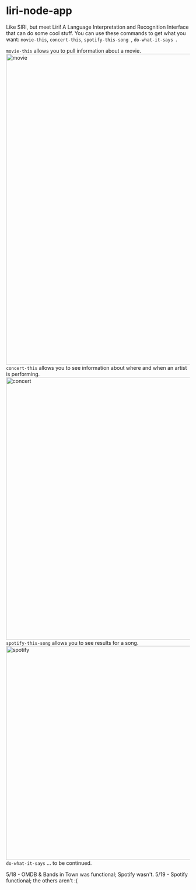 # liri-node-app
Like SIRI, but meet Liri! A Language Interpretation and Recognition Interface that can do some cool stuff.
You can use these commands to get what you want: 
`movie-this`, `concert-this`, `spotify-this-song `, `do-what-it-says `.

`movie-this` allows you to pull information about a movie. 
<img width="850" alt="movie" src="https://user-images.githubusercontent.com/46205109/57990414-50ef8d80-7a5b-11e9-8b6b-94472835e768.png">
`concert-this` allows you to see information about where and when an artist is performing.
<img width="718" alt="concert" src="https://user-images.githubusercontent.com/46205109/57990413-50ef8d80-7a5b-11e9-96e3-e87ff4de7847.png">
`spotify-this-song` allows you to see results for a song.
<img width="585" alt="spotify" src="https://user-images.githubusercontent.com/46205109/57990501-eee35800-7a5b-11e9-983d-912a14ab286f.png">
`do-what-it-says` ... to be continued. 

5/18 - OMDB & Bands in Town was functional; Spotify wasn't.
5/19 - Spotify functional; the others aren't :( 

